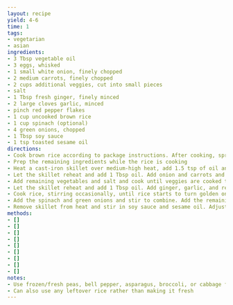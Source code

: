 ```yaml
---
layout: recipe
yield: 4-6
time: 1
tags:
- vegetarian
- asian
ingredients:
- 3 Tbsp vegetable oil
- 3 eggs, whisked
- 1 small white onion, finely chopped
- 2 medium carrots, finely chopped
- 2 cups additional veggies, cut into small pieces
- salt
- 1 Tbsp fresh ginger, finely minced
- 2 large cloves garlic, minced
- pinch red pepper flakes
- 1 cup uncooked brown rice
- 1 cup spinach (optional)
- 4 green onions, chopped
- 1 Tbsp soy sauce
- 1 tsp toasted sesame oil
directions:
- Cook brown rice according to package instructions. After cooking, spread the rice out on a sheet pan and let it cool for 5-10 minutes
- Prep the remaining ingredients while the rice is cooking
- Heat a cast-iron skillet over medium-high heat, add 1.5 tsp of oil and swirl to cover the bottom. Add scrambled eggs and cook until just lightly set, flipping or stirring continuously. This will happen quite fast. Transfer eggs to a large bowl and break up into small pieces
- Let the skillet reheat and add 1 Tbsp oil. Add onion and carrots and cook, stirring often, until tender (~3-5 min)
- Add remaining vegetables and salt and cook until veggies are cooked through (~3-5 min). Transfer all vegetables to the bowl with the eggs
- Let the skillet reheat and add 1 Tbsp oil. Add ginger, garlic, and red pepper flakes and cook for 30 seconds until fragrant, stirring constantly. Add rice and mix together
- Cook rice, stirring occasionally, until rice starts to turn golden on edges (~3-5 min)
- Add the spinach and green onions and stir to combine. Add the remaining vegetables and eggs and stir to combine
- Remove skillet from heat and stir in soy sauce and sesame oil. Adjust soy sauce, sesame oil, and salt to taste
methods:
- []
- []
- []
- []
- []
- []
- []
- []
- []
notes:
- Use frozen/fresh peas, bell pepper, asparagus, broccoli, or cabbage for additional veggies
- Can also use any leftover rice rather than making it fresh
---
```

